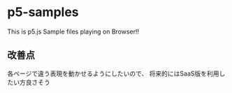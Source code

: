 # p5-samples
This is p5.js Sample files playing on Browser!!

## 改善点

各ページで違う表現を動かせるようにしたいので、
将来的にはSaaS版を利用したい方良さそう